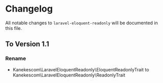# Changelog

All notable changes to `laravel-eloquent-readonly` will be documented in this file.

## To Version 1.1

### Rename

-   Kanekescom\LaravelEloquentReadonly\EloquentReadonlyTrait to Kanekescom\LaravelEloquentReadonly\ReadonlyTrait
